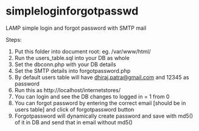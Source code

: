 # simpleloginforgotpasswd
LAMP simple login and forgot password with SMTP mail

Steps:

1. Put this folder into document root: eg. /var/www/html/
2. Run the users_table.sql into your DB as whole
3. Set the dbconn.php with your DB details
4. Set the SMTP details into forgotpassword.php
5. By default users table will have dhiraj.patra@gmail.com and 12345 as password
6. Run this as http://localhost/internetstores/
7. You can login and see the DB changes to logged in = 1 from 0
8. You can forgot password by entering the correct email [should be in users table] and click of forgotpassword button
9. Forgotpassword will dynamically create password and save with md5() of it in DB and send that in email without md5()


